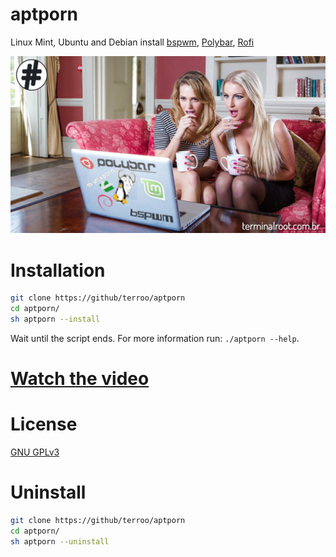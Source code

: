 # aptporn
Linux Mint, Ubuntu and Debian install [bspwm](https://github.com/baskerville/bspwm), [Polybar](https://github.com/polybar/polybar), [Rofi](https://github.com/davatorium/rofi)

![aptporn](aptporn.jpg)

# Installation
```sh
git clone https://github/terroo/aptporn
cd aptporn/
sh aptporn --install
```

Wait until the script ends. For more information run: `./aptporn --help`.

# [Watch the video](https://youtu.be/7xuXIj9U9l8)

# License
[GNU GPLv3](LICENSE)

# Uninstall
```sh
git clone https://github/terroo/aptporn
cd aptporn/
sh aptporn --uninstall
```

